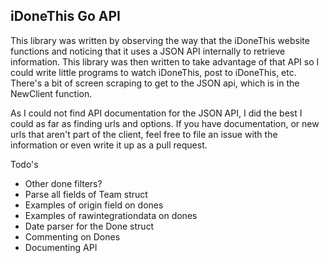 iDoneThis Go API
----------------

This library was written by observing the way that the iDoneThis website functions
and noticing that it uses a JSON API internally to retrieve information. This library
was then written to take advantage of that API so I could write little programs to 
watch iDoneThis, post to iDoneThis, etc. There's a bit of screen scraping to get to 
the JSON api, which is in the NewClient function.

As I could not find API documentation for
the JSON API, I did the best I could as far as finding urls and options. If you have
documentation, or new urls that aren't part of the client, feel free to file an issue
with the information or even write it up as a pull request.

Todo's

- Other done filters?
- Parse all fields of Team struct
- Examples of origin field on dones
- Examples of rawintegrationdata on dones
- Date parser for the Done struct
- Commenting on Dones
- Documenting API

